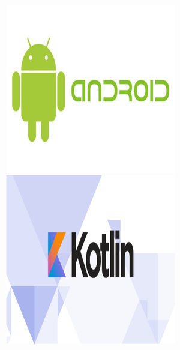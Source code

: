 <img height='450' width="450" src='./img/android.jpg' />
<img height='450' width="450" src='./img/kotling.png' />

